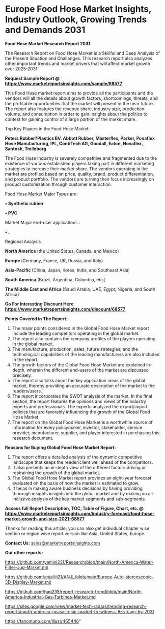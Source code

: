 # Europe Food Hose Market Insights, Industry Outlook, Growing Trends and Demands 2031

<strong>Food Hose Market Research Report 2031</strong>

The Research Report on Food Hose Market is a Skillful and Deep Analysis of the Present Situation and Challenges. This research report also analyzes other important trends and market drivers that will affect market growth over 2025-2031.

<strong>Request Sample Report @ <a href=https://www.marketreportsinsights.com/sample/68577>https://www.marketreportsinsights.com/sample/68577</a></strong>

This Food Hose market report aims to provide all the participants and the vendors will all the details about growth factors, shortcomings, threats, and the profitable opportunities that the market will present in the near future. The report also features the revenue share, industry size, production volume, and consumption in order to gain insights about the politics to contest for gaining control of a large portion of the market share.

Top Key Players in the Food Hose Market:

<strong>Peters Rubber?Plastics BV, Abbott Rubber, Masterflex, Parker, Ponaflex Hose Manufacturing, IPL, ContiTech AG, Goodall, Eaton, Novaflex, Santosh, Trelleborg</strong>

The Food Hose Industry is severely competitive and fragmented due to the existence of various established players taking part in different marketing strategies to increase their market share. The vendors operating in the market are profiled based on price, quality, brand, product differentiation, and product portfolio. The vendors are turning their focus increasingly on product customization through customer interaction.

Food Hose Market Major Types are:

<strong>• Synthetic rubber

• PVC</strong>

Market Major end-user applications :

<strong>• .</strong>

Regional Analysis

</u><strong><b>North America</b></strong> (the United States, Canada, and Mexico)

<strong><b>Europe </b></strong>(Germany, France, UK, Russia, and Italy)

<strong><b>Asia-Pacific</b></strong> (China, Japan, Korea, India, and Southeast Asia)

<strong><b>South America</b></strong> (Brazil, Argentina, Colombia, etc.)

<strong><b>The Middle East and Africa</b></strong> (Saudi Arabia, UAE, Egypt, Nigeria, and South Africa)

<strong>Go For Interesting Discount Here: <a href=https://www.marketreportsinsights.com/discount/68577>https://www.marketreportsinsights.com/discount/68577</a></strong>

<strong>Points Covered in The Report:</strong>
<ol>
  <li>The major points considered in the Global Food Hose Market report include the leading competitors operating in the global market.</li>
  <li>The report also contains the company profiles of the players operating in the global market.</li>
  <li>The manufacture, production, sales, future strategies, and the technological capabilities of the leading manufacturers are also included in the report.</li>
  <li>The growth factors of the Global Food Hose Market are explained in-depth, wherein the different end-users of the market are discussed precisely.</li>
  <li>The report also talks about the key application areas of the global market, thereby providing an accurate description of the market to the readers/users.</li>
  <li>The report incorporates the SWOT analysis of the market. In the final section, the report features the opinions and views of the industry experts and professionals. The experts analyzed the export/import policies that are favorably influencing the growth of the Global Food Hose Market.</li>
  <li>The report on the Global Food Hose Market is a worthwhile source of information for every policymaker, investor, stakeholder, service provider, manufacturer, supplier, and player interested in purchasing this research document.</li>
</ol>
<strong>Reasons for Buying Global Food Hose Market Report:</strong>

<ol>
  <li>The report offers a detailed analysis of the dynamic competitive landscape that keeps the reader/client well ahead of the competitors.</li>
  <li>It also presents an in-depth view of the different factors driving or restraining the growth of the global market.</li>
  <li>The Global Food Hose Market report provides an eight-year forecast evaluated on the basis of how the market is estimated to grow.</li>
  <li>It helps in making aware business decisions by having providing thorough insights insights into the global market and by making an all-inclusive analysis of the key market segments and sub-segments.</li>
</ol>
<strong>Access full Report Description, TOC, Table of Figure, Chart, etc. @ <a href=https://www.marketreportsinsights.com/industry-forecast/food-hose-market-growth-and-size-2021-68577>https://www.marketreportsinsights.com/industry-forecast/food-hose-market-growth-and-size-2021-68577</a></strong>


Thanks for reading this article; you can also get individual chapter wise section or region wise report version like Asia, United States, Europe.

<strong>Contact Us:</strong>
sales@marketreportsinsights.com

<strong>Our other reports:</strong>

<a href=https://github.com/yamini231/Research/blob/main/North-America-Water-Filter-Jug-Market.md>https://github.com/yamini231/Research/blob/main/North-America-Water-Filter-Jug-Market.md</a>

<a href=https://github.com/anjaliiii21/ANJL/blob/main/Europe-Auto-stereoscopic-3D-Display-Market.md>https://github.com/anjaliiii21/ANJL/blob/main/Europe-Auto-stereoscopic-3D-Display-Market.md</a>

<a href=https://github.com/haq235/report-research-trend/blob/main/North-America-Industrial-Gas-Turbines-Market.md>https://github.com/haq235/report-research-trend/blob/main/North-America-Industrial-Gas-Turbines-Market.md</a>

<a href=https://sites.google.com/view/market-tech-radars/trending-research-reports/north-america-pcasa-resin-market-to-witness-6-5-cagr-by-2031>https://sites.google.com/view/market-tech-radars/trending-research-reports/north-america-pcasa-resin-market-to-witness-6-5-cagr-by-2031</a>

<a href=https://tanomuno.com/illust/465446>https://tanomuno.com/illust/465446</a>"
